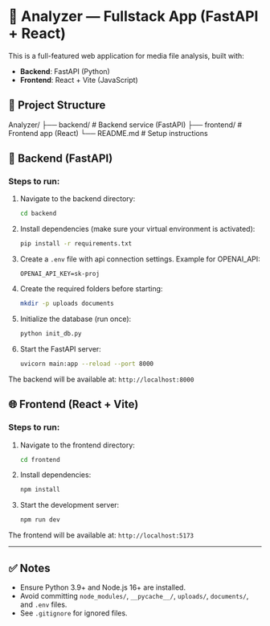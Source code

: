 
# 🧠 Analyzer — Fullstack App (FastAPI + React)

This is a full-featured web application for media file analysis, built with:
- **Backend**: FastAPI (Python)
- **Frontend**: React + Vite (JavaScript)

## 📁 Project Structure

Analyzer/
├── backend/         # Backend service (FastAPI)
├── frontend/        # Frontend app (React)
└── README.md        # Setup instructions

## 🔧 Backend (FastAPI)

### Steps to run:

1. Navigate to the backend directory:
   ```bash
   cd backend
   ```

2. Install dependencies (make sure your virtual environment is activated):
   ```bash
   pip install -r requirements.txt
   ```

3. Create a `.env` file with api connection settings. Example for OPENAI_API:
   ```
   OPENAI_API_KEY=sk-proj
   ```

4. Create the required folders before starting:
   ```bash
   mkdir -p uploads documents
   ```

5. Initialize the database (run once):
   ```bash
   python init_db.py
   ```

6. Start the FastAPI server:
   ```bash
   uvicorn main:app --reload --port 8000
   ```

The backend will be available at: `http://localhost:8000`

## 🌐 Frontend (React + Vite)

### Steps to run:

1. Navigate to the frontend directory:
   ```bash
   cd frontend
   ```

2. Install dependencies:
   ```bash
   npm install
   ```

3. Start the development server:
   ```bash
   npm run dev
   ```

The frontend will be available at: `http://localhost:5173`

---

## ✅ Notes

- Ensure Python 3.9+ and Node.js 16+ are installed.
- Avoid committing `node_modules/`, `__pycache__/`, `uploads/`, `documents/`, and `.env` files.
- See `.gitignore` for ignored files.
